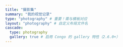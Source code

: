 ```yaml
---
title: "摄影集"
summary: "我的视觉记录"
type: "photography" # 重要！需与模板对应
layout: "photography" # 自定义布局文件名
cascade:
  type: photography
  gallery: true # 启用 Congo 的 gallery 特性（2.6.0+）
---
```

